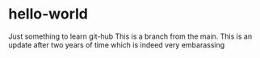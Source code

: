# hello-world
Just something to learn git-hub
This is a branch from the main.
This is an update after two years of time which is indeed very embarassing
